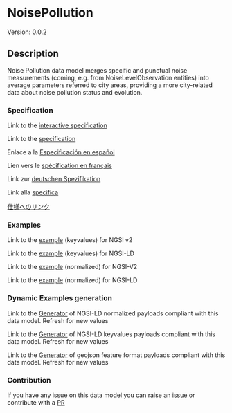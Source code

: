 # NoisePollution
Version: 0.0.2

## Description 

Noise Pollution data model merges specific and punctual noise measurements (coming, e.g. from NoiseLevelObservation entities) into average parameters referred to city areas, providing a more city-related data about noise pollution status and evolution.
### Specification

Link to the [interactive specification](https://swagger.lab.fiware.org/?url=https://smart-data-models.github.io/dataModel.Environment/NoisePollution/swagger.yaml)

Link to the [specification](https://github.com/smart-data-models/dataModel.Environment/blob/master/NoisePollution/doc/spec.md)

Enlace a la [Especificación en español](https://github.com/smart-data-models/dataModel.Environment/blob/master/NoisePollution/doc/spec_ES.md)

Lien vers le [spécification en français](https://github.com/smart-data-models/dataModel.Environment/blob/master/NoisePollution/doc/spec_FR.md)

Link zur [deutschen Spezifikation](https://github.com/smart-data-models/dataModel.Environment/blob/master/NoisePollution/doc/spec_DE.md)

Link alla [specifica](https://github.com/smart-data-models/dataModel.Environment/blob/master/NoisePollution/doc/spec_IT.md)

[仕様へのリンク](https://github.com/smart-data-models/dataModel.Environment/blob/master/NoisePollution/doc/spec_JA.md)
### Examples

Link to the [example](https://smart-data-models.github.io/dataModel.Environment/NoisePollution/examples/example.json) (keyvalues) for NGSI v2

Link to the [example](https://smart-data-models.github.io/dataModel.Environment/NoisePollution/examples/example.jsonld) (keyvalues) for NGSI-LD

Link to the [example](https://smart-data-models.github.io/dataModel.Environment/NoisePollution/examples/example-normalized.json) (normalized) for NGSI-V2

Link to the [example](https://smart-data-models.github.io/dataModel.Environment/NoisePollution/examples/example-normalized.jsonld) (normalized) for NGSI-LD
### Dynamic Examples generation

Link to the [Generator](https://smartdatamodels.org/extra/ngsi-ld_generator.php?schemaUrl=https://raw.githubusercontent.com/smart-data-models/dataModel.Environment/master/NoisePollution/schema.json&email=info@smartdatamodels.org) of NGSI-LD normalized payloads compliant with this data model. Refresh for new values

Link to the [Generator](https://smartdatamodels.org/extra/ngsi-ld_generator_keyvalues.php?schemaUrl=https://raw.githubusercontent.com/smart-data-models/dataModel.Environment/master/NoisePollution/schema.json&email=info@smartdatamodels.org) of NGSI-LD keyvalues payloads compliant with this data model. Refresh for new values

Link to the [Generator](https://smartdatamodels.org/extra/geojson_features_generator.php?schemaUrl=https://raw.githubusercontent.com/smart-data-models/dataModel.Environment/master/NoisePollution/schema.json&email=info@smartdatamodels.org) of geojson feature format payloads compliant with this data model. Refresh for new values
### Contribution

 If you have any issue on this data model you can raise an [issue](https://github.com/smart-data-models/dataModel.Environment/issues)  or contribute with a [PR](https://github.com/smart-data-models/dataModel.Environment/pulls)